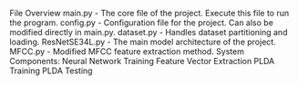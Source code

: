 File Overview
main.py - The core file of the project. Execute this file to run the program.
config.py - Configuration file for the project. Can also be modified directly in main.py.
dataset.py - Handles dataset partitioning and loading.
ResNetSE34L.py - The main model architecture of the project.
MFCC.py - Modified MFCC feature extraction method.
System Components:
Neural Network Training
Feature Vector Extraction
PLDA Training
PLDA Testing
